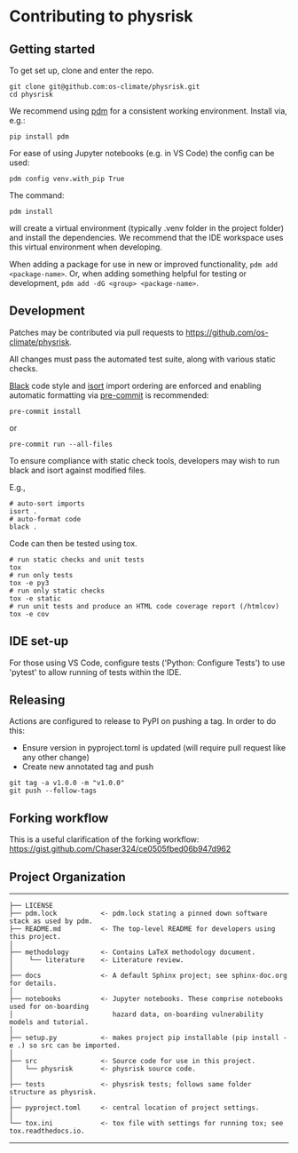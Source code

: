 # Contributing to physrisk

## Getting started
To get set up, clone and enter the repo.
```
git clone git@github.com:os-climate/physrisk.git
cd physrisk
```

We recommend using [pdm](https://pdm-project.org/latest/) for a
consistent working environment. Install via, e.g.:
```
pip install pdm
```
For ease of using Jupyter notebooks (e.g. in VS Code) the config can be used:
```
pdm config venv.with_pip True
```

The command:
```
pdm install
```
will create a virtual environment (typically .venv folder in the project folder) and install the dependencies.
We recommend that the IDE workspace uses this virtual environment when developing.

When adding a package for use in new or improved functionality,
`pdm add <package-name>`. Or, when adding something helpful for
testing or development, `pdm add -dG <group> <package-name>`.

## Development
Patches may be contributed via pull requests to
https://github.com/os-climate/physrisk.

All changes must pass the automated test suite, along with various static
checks.

[Black](https://black.readthedocs.io/) code style and
[isort](https://pycqa.github.io/isort/) import ordering are enforced
and enabling automatic formatting via [pre-commit](https://pre-commit.com/)
is recommended:
```
pre-commit install
```
or
```
pre-commit run --all-files
```

To ensure compliance with static check tools, developers may wish to run black and isort against modified files.

E.g.,
```
# auto-sort imports
isort .
# auto-format code
black .
```

Code can then be tested using tox.
```
# run static checks and unit tests
tox
# run only tests
tox -e py3
# run only static checks
tox -e static
# run unit tests and produce an HTML code coverage report (/htmlcov)
tox -e cov
```

## IDE set-up
For those using VS Code, configure tests ('Python: Configure Tests') to use 'pytest'
to allow running of tests within the IDE.

## Releasing
Actions are configured to release to PyPI on pushing a tag. In order to do this:
- Ensure version in pyproject.toml is updated (will require pull request like any other change)
- Create new annotated tag and push
```
git tag -a v1.0.0 -m "v1.0.0"
git push --follow-tags
```

## Forking workflow
This is a useful clarification of the forking workflow:
https://gist.github.com/Chaser324/ce0505fbed06b947d962

## Project Organization
------------

    ├── LICENSE
    ├── pdm.lock           <- pdm.lock stating a pinned down software stack as used by pdm.
    ├── README.md          <- The top-level README for developers using this project.
    │
    ├── methodology        <- Contains LaTeX methodology document.
    │    └── literature    <- Literature review.
    │
    ├── docs               <- A default Sphinx project; see sphinx-doc.org for details.
    │
    ├── notebooks          <- Jupyter notebooks. These comprise notebooks used for on-boarding
    │                         hazard data, on-boarding vulnerability models and tutorial.
    │
    ├── setup.py           <- makes project pip installable (pip install -e .) so src can be imported.
    │
    ├── src                <- Source code for use in this project.
    │   └── physrisk       <- physrisk source code.
    │    
    ├── tests              <- physrisk tests; follows same folder structure as physrisk.
    │
    ├── pyproject.toml     <- central location of project settings.
    │
    └── tox.ini            <- tox file with settings for running tox; see tox.readthedocs.io.

--------
